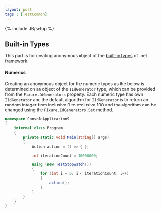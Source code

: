 ```yaml
---
layout: post
tags : [TestCommon]
---
```

{% include JB/setup %}

Built-in Types
--------------
This part is for creating anonymous object of the [built-in types][] of .net framework.

#### Numerics ####
Creating an anonymous object for the numeric types as the below is determined
on an object of the `IIdGenerator` type,
which can be provided from the `Fixure.IdGenerators` property.
Each numeric type has own `IIdGenerator`
and the default algorithm for `IIdGenerator` is to return an random integer from inclusive 0 to exclusive 100
and the algorithm can be changed using the `Fixure.IdGenerators.Set` method.

```c#
namespace ConsoleApplication9
{
    internal class Program
    {
        private static void Main(string[] args)
        {
            Action action = () => { };

            int iterationCount = 10000000;

            using (new TestStopwatch())
            {
                for (int i = 0; i < iterationCount; i++)
                {
                    action();
                }
            }
        }
    }
}
```

[Built-in types]: http://msdn.microsoft.com/en-us/library/ya5y69ds(v=vs.80).aspx
[Moq]: http://code.google.com/p/moq/

